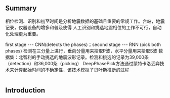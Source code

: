 ## Summary
相位检测、识别和初至时间是分析地震数据的基础且重要的常规工作。台站，地震记录，仪器设备的增多和普及使得 人工识别和挑选地震相位的工作不可行，自动化处理更为重要。

  first stage --- CNN(detects the phases)；second stage --- RNN (pick both phases)
  检测在三分量上进行，垂向分量用来拾取P波，水平分量用来拾取S波
  数据集：北智利的手动挑选的地震波形记录。检测和挑选的记录为39,000条（detection）和36,000条（picking）
DeepPhasePick方法通过蒙特卡洛丢弃技术来计算起始时间的不确定性，该技术模拟了贝叶斯推断的过程
```

```
## Introduction
  
